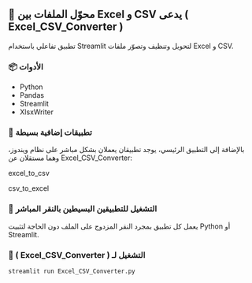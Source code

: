 ## 📝 محوّل الملفات بين Excel و CSV  يدعى ( Excel_CSV_Converter )

تطبيق تفاعلي باستخدام Streamlit لتحويل وتنظيف وتصوّر ملفات Excel و CSV.

### 📦 الأدوات
- Python
- Pandas
- Streamlit
- XlsxWriter


### 🧩 تطبيقات إضافية بسيطة

بالإضافة إلى التطبيق الرئيسي، يوجد تطبيقان يعملان بشكل مباشر على نظام ويندوز، وهما مستقلان عن Excel_CSV_Converter:

excel_to_csv

csv_to_excel

### 🔧 التشغيل للتطبيقين البسيطين بالنقر المباشر
يعمل كل تطبيق بمجرد النقر المزدوج على الملف دون الحاجة لتثبيت Python أو Streamlit.



### 🚀 ( Excel_CSV_Converter ) التشغيل لـ
```bash
streamlit run Excel_CSV_Converter.py
